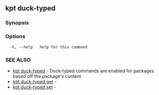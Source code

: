 ## kpt duck-typed 



### Synopsis



### Options

```
  -h, --help   help for this command
```

### SEE ALSO

* [kpt duck-typed](kpt_duck-typed.md)	 - Duck-typed commands are enabled for packages based off the package's content
* [kpt duck-typed  get](kpt_duck-typed__get.md)	 - 
* [kpt duck-typed  set](kpt_duck-typed__set.md)	 - 


